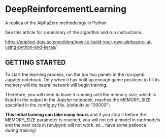 # DeepReinforcementLearning
A replica of the AlphaZero methodology in Python

See this article for a summary of the algorithm and run instructions.

https://applied-data.science/blog/how-to-build-your-own-alphazero-ai-using-python-and-keras/


## GETTING STARTED
To start the learning process, run the top two panels in the run.ipynb Jupyter notebook. 
Only when it has built up enough game positions to fill its memory will the neural network will begin training.

Therefore, you will need to leave it running until the memory size, which is listed in the output in the Jupyter notebook, 
reaches the MEMORY_SIZE specified in the config.py file. (defaults to "30000")

<strong>This initial training can take many hours</strong> and if you stop it before 
the MEMORY_SIZE parameter is reached, you will not get a model in run/models and 
the next cells in run.ipynb will not work. so... have some patience during training!
